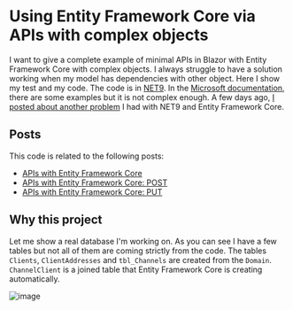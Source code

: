 # Using Entity Framework Core via APIs with complex objects

I want to give a complete example of minimal APIs in Blazor with Entity Framework Core with complex objects. I always struggle to have a solution working when my model has dependencies with other object. Here I show my test and my code. The code is in [NET9](https://puresourcecode.com/category/dotnet/net9/). In the [Microsoft documentation](https://learn.microsoft.com/en-us/aspnet/core/data/ef-mvc/update-related-data?view=aspnetcore-9.0), there are some examples but it is not complex enough. A few days ago, [I posted about another problem](https://puresourcecode.com/dotnet/net9/pendingmodelchangeswarning-with-net9/) I had with NET9 and Entity Framework Core.

## Posts

This code is related to the following posts:

- [APIs with Entity Framework Core](https://puresourcecode.com/dotnet/net9/apis-with-entity-framework-core)
- [APIs with Entity Framework Core: POST](https://puresourcecode.com/dotnet/csharp/apis-with-entity-framework-core-post/)
- [APIs with Entity Framework Core: PUT](https://puresourcecode.com/dotnet/net7/apis-with-entity-framework-core-put/)

## Why this project

Let me show a real database I'm working on. As you can see I have a few tables but not all of them are coming strictly from the code. The tables `Clients`, `ClientAddresses` and `tbl_Channels` are created from the `Domain`. `ChannelClient` is a joined table that Entity Framework Core is creating automatically.

![image](https://github.com/user-attachments/assets/b8496939-fd06-4c00-a558-0582311dc89d)
